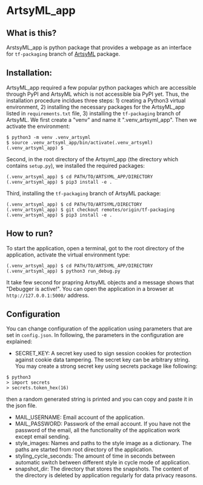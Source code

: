 # ArtsyML_app

## What is this?

ArstsyML_app is python package that provides a webpage as an interface for `tf-packaging` branch of [ArtsyML](https://github.com/HelmholtzAI-Consultants-Munich/ArtsyML) package.


## Installation:

ArtsyML_app required a few popular python packages which are accessible through PyPI and ArtsyML which is not accessible bia PyPI yet. Thus, the installation procedure incldues three steps: 1) creating a Python3 virtual environment, 2) installing the necessary packages for the ArtsyML_app listed in `requirements.txt` file, 3) installing the `tf-packaging` branch of ArtsyML. We first create a "venv" and name it ".venv_artsyml_app". Then we activate the environment:


```console
$ python3 -m venv .venv_artsyml
$ source .venv_artsyml_app/bin/activate(.venv_artsyml) 
(.venv_artsyml_app) $ 
```

Second, in the root directory of the Artsyml_app (the directory which contains `setup.py`), we installed the required packages:
```console
(.venv_artsyml_app) $ cd PATH/TO/ARTSYML_APP/DIRECTORY
(.venv_artsyml_app) $ pip3 install -e .
```

Third, installing the `tf-packaging` branch of ArtsyML package:
```console
(.venv_artsyml_app) $ cd PATH/TO/ARTSYML/DIRECTORY
(.venv_artsyml_app) $ git checkout remotes/origin/tf-packaging
(.venv_artsyml_app) $ pip3 install -e .
```

## How to run?
To start the application, open a terminal, got to the root directory of the application, activate the virtual environment type:

```console
(.venv_artsyml_app) $ cd PATH/TO/ARTSYML_APP/DIRECTORY
(.venv_artsyml_app) $ python3 run_debug.py
```

It take few second for prapring ArtsyML objects and a message shows that "Debugger is active!". You can open the application in a browser at `http://127.0.0.1:5000/` address.


## Configuration
You can change configuration of the application using parameters that are set in `config.json`. In following, the parameters in the configuration are explained:

* SECRET_KEY: A secret key used to sign session cookies for protection against cookie data tampering.
    The secret key can be arbitrary string. You may create a strong secret key using secrets package like following:
```console
$ python3
> import secrets
> secrets.token_hex(16)
```
then a random generated string is printed and you can copy and paste it in the json file.

* MAIL_USERNAME: Email account of the application.
* MAIL_PASSWORD: Passwork of the email account. If you have not the password of the email, all the functionality of the application work except email sending.
* style_images: Names and paths to the style image as a dictionary. The paths are started from root directory of the application.
* styling_cycle_seconds: The amount of time in seconds between automatic switch between different style in cycle mode of application.
* snapshot_dir: The directory that stores the snapshots. The content of the directory is deleted by application regularly for data privacy reasons.
